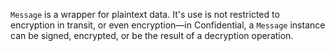 `Message` is a wrapper for plaintext data. It's use is not restricted to encryption in transit, or even encryption—in Confidential, a `Message` instance can be signed, encrypted, or be the result of a decryption operation.
